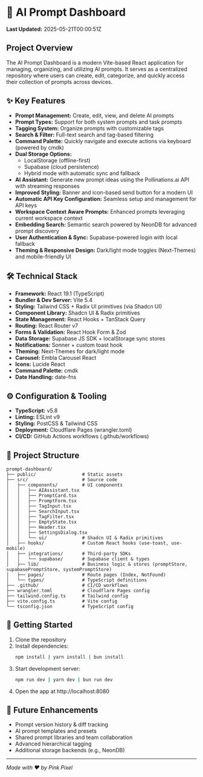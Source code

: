 # 🚀 AI Prompt Dashboard

**Last Updated:** 2025-05-21T00:00:51Z

## Project Overview

The AI Prompt Dashboard is a modern Vite-based React application for managing, organizing, and utilizing AI prompts. It serves as a centralized repository where users can create, edit, categorize, and quickly access their collection of prompts across devices.

## ✨ Key Features

- **Prompt Management:** Create, edit, view, and delete AI prompts
- **Prompt Types:** Support for both system prompts and task prompts
- **Tagging System:** Organize prompts with customizable tags
- **Search & Filter:** Full-text search and tag-based filtering
- **Command Palette:** Quickly navigate and execute actions via keyboard (powered by cmdk)
- **Dual Storage Options:**
  - LocalStorage (offline-first)  
  - Supabase (cloud persistence)  
  - Hybrid mode with automatic sync and fallback
- **AI Assistant:** Generate new prompt ideas using the Pollinations.ai API with streaming responses
- **Improved Styling:** Banner and icon-based send button for a modern UI
- **Automatic API Key Configuration:** Seamless setup and management for API keys
- **Workspace Context Aware Prompts:** Enhanced prompts leveraging current workspace context
- **Embedding Search:** Semantic search powered by NeonDB for advanced prompt discovery
- **User Authentication & Sync:** Supabase-powered login with local fallback
- **Theming & Responsive Design:** Dark/light mode toggles (Next-Themes) and mobile-friendly UI

## 🛠️ Technical Stack

- **Framework:** React 19.1 (TypeScript)
- **Bundler & Dev Server:** Vite 5.4
- **Styling:** Tailwind CSS + Radix UI primitives (via Shadcn UI)
- **Component Library:** Shadcn UI & Radix primitives
- **State Management:** React Hooks + TanStack Query
- **Routing:** React Router v7
- **Forms & Validation:** React Hook Form & Zod
- **Data Storage:** Supabase JS SDK + localStorage sync stores
- **Notifications:** Sonner + custom toast hook
- **Theming:** Next-Themes for dark/light mode
- **Carousel:** Embla Carousel React
- **Icons:** Lucide React
- **Command Palette:** cmdk
- **Date Handling:** date-fns

## ⚙️ Configuration & Tooling

- **TypeScript:** v5.8
- **Linting:** ESLint v9
- **Styling:** PostCSS & Tailwind CSS
- **Deployment:** Cloudflare Pages (wrangler.toml)
- **CI/CD:** GitHub Actions workflows (.github/workflows)

## 📁 Project Structure

```
prompt-dashboard/
├── public/                 # Static assets
├── src/                    # Source code
│   ├── components/         # UI components
│   │   ├── AIAssistant.tsx
│   │   ├── PromptCard.tsx
│   │   ├── PromptForm.tsx
│   │   ├── TagInput.tsx
│   │   ├── SearchInput.tsx
│   │   ├── TagFilter.tsx
│   │   ├── EmptyState.tsx
│   │   ├── Header.tsx
│   │   ├── SettingsDialog.tsx
│   │   └── ui/             # Shadcn UI & Radix primitives
│   ├── hooks/              # Custom React hooks (use-toast, use-mobile)
│   ├── integrations/       # Third-party SDKs
│   │   └── supabase/       # Supabase client & types
│   ├── lib/                # Business logic & stores (promptStore, supabasePromptStore, systemPromptStore)
│   ├── pages/              # Route pages (Index, NotFound)
│   └── types/              # TypeScript definitions
├── .github/                # CI/CD workflows
├── wrangler.toml           # Cloudflare Pages config
├── tailwind.config.ts      # Tailwind config
├── vite.config.ts          # Vite config
└── tsconfig.json           # TypeScript config
```

## 🚀 Getting Started

1. Clone the repository
2. Install dependencies:
   ```bash
   npm install | yarn install | bun install
   ```
3. Start development server:
   ```bash
   npm run dev | yarn dev | bun run dev
   ```
4. Open the app at http://localhost:8080

## 🔮 Future Enhancements

- Prompt version history & diff tracking
- AI prompt templates and presets
- Shared prompt libraries and team collaboration
- Advanced hierarchical tagging
- Additional storage backends (e.g., NeonDB)

---
*Made with ❤️ by Pink Pixel*